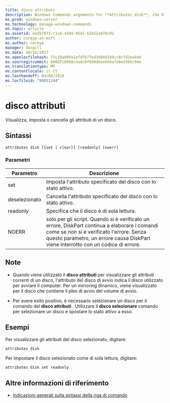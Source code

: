 ```yaml
---
title: disco attributi
description: Windows Commands argomento for **Attributes disk**, che Visualizza, imposta o cancella gli attributi di un disco.
ms.prod: windows-server
ms.technology: manage-windows-commands
ms.topic: article
ms.assetid: eed57071-c1c6-4394-9542-62b52a878c92
author: coreyp-at-msft
ms.author: coreyp
manager: dongill
ms.date: 10/16/2017
ms.openlocfilehash: f3c29a009a1efdfb7fed3d04d194cc8cfd2ea4eb
ms.sourcegitcommit: b00d7c8968c4adc8f699dbee694afe6ed36bc9de
ms.translationtype: MT
ms.contentlocale: it-IT
ms.lasthandoff: 04/08/2020
ms.locfileid: "80851244"
---
```

# <a name="attributes-disk"></a>disco attributi

Visualizza, imposta o cancella gli attributi di un disco.

## <a name="syntax"></a>Sintassi

```
attributes disk [{set | clear}] [readonly] [noerr]
```

### <a name="parameters"></a>Parametri

| Parametro | Descrizione |
| --------- | ----------- |
| set | Imposta l'attributo specificato del disco con lo stato attivo. |
| deselezionato | Cancella l'attributo specificato del disco con lo stato attivo. |
| readonly | Specifica che il disco è di sola lettura. |
| NOERR | solo per gli script. Quando si è verificato un errore, DiskPart continua a elaborare i comandi come se non si è verificato l'errore. Senza questo parametro, un errore causa DiskPart viene interrotto con un codice di errore. |

## <a name="remarks"></a>Note

-   Quando viene utilizzato il **disco attributi** per visualizzare gli attributi correnti di un disco, l'attributo del disco di avvio indica il disco utilizzato per avviare il computer. Per un mirroring dinamico, viene visualizzato per il disco che contiene il plex di avvio del volume di avvio.

-   Per avere esito positivo, è necessario selezionare un disco per il comando del **disco attributi** . Utilizzare il **disco selezionare** comando per selezionare un disco e spostare lo stato attivo a esso.

## <a name="examples"></a><a name=BKMK_examples></a>Esempi

Per visualizzare gli attributi del disco selezionato, digitare:

```
attributes disk
```

Per impostare il disco selezionato come di sola lettura, digitare:

```
attributes disk set readonly
```

## <a name="additional-references"></a>Altre informazioni di riferimento

- [Indicazioni generali sulla sintassi della riga di comando](command-line-syntax-key.md)